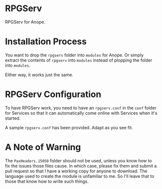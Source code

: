 # RPGServ
RPGServ for Anope.

# Installation Process

You want to drop the `rpgserv` folder into `modules` for Anope. Or simply extract the contents of `rpgserv` into `modules` instead of plopping the folder into `modules`.

Either way, it works just the same.

# RPGServ Configuration

To have RPGServ work, you need to have an `rpgserv.conf` in the `conf` folder for Services so that it can automatically come online with Services when it's started.

A sample `rpgserv.conf` has been provided. Adapt as you see fit.

# A Note of Warning

The `PaxHeaders.15050` folder should not be used, unless you know how to fix the issues those files cause. In which case, please fix them and submit a pull request so that I have a working copy for anyone to download. The language used to create the module is unfamiliar to me. So I'll leave that to those that know how to write such things.
